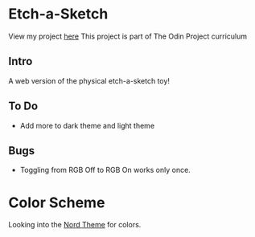 # Etch-a-Sketch
View my project [here](https://lilwon.github.io/etch-a-sketch/)
This project is part of The Odin Project curriculum

## Intro
A web version of the physical etch-a-sketch toy! 

## To Do
* Add more to dark theme and light theme
 

## Bugs
* Toggling from RGB Off to RGB On works only once. 

# Color Scheme
Looking into the [Nord Theme](https://www.nordtheme.com/#palettes-modularity) for colors.